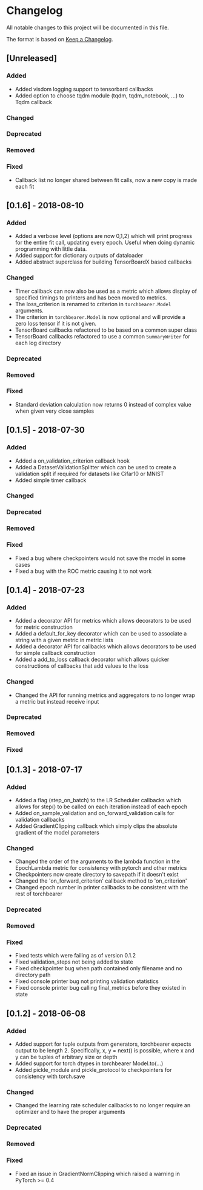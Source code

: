# Changelog
All notable changes to this project will be documented in this file.

The format is based on [Keep a Changelog](http://keepachangelog.com/en/1.0.0/).

## [Unreleased]
### Added
- Added visdom logging support to tensorbard callbacks
- Added option to choose tqdm module (tqdm, tqdm_notebook, ...) to Tqdm callback
### Changed
### Deprecated
### Removed
### Fixed
- Callback list no longer shared between fit calls, now a new copy is made each fit

## [0.1.6] - 2018-08-10
### Added
- Added a verbose level (options are now 0,1,2) which will print progress for the entire fit call, updating every epoch. Useful when doing dynamic programming with little data.
- Added support for dictionary outputs of dataloader
- Added abstract superclass for building TensorBoardX based callbacks
### Changed
- Timer callback can now also be used as a metric which allows display of specified timings to printers and has been moved to metrics.
- The loss_criterion is renamed to criterion in `torchbearer.Model` arguments.
- The criterion in `torchbearer.Model` is now optional and will provide a zero loss tensor if it is not given.
- TensorBoard callbacks refactored to be based on a common super class
- TensorBoard callbacks refactored to use a common `SummaryWriter` for each log directory
### Deprecated
### Removed
### Fixed
- Standard deviation calculation now returns 0 instead of complex value when given very close samples

## [0.1.5] - 2018-07-30
### Added
- Added a on_validation_criterion callback hook
- Added a DatasetValidationSplitter which can be used to create a validation split if required for datasets like Cifar10 or MNIST
- Added simple timer callback
### Changed
### Deprecated
### Removed
### Fixed
- Fixed a bug where checkpointers would not save the model in some cases
- Fixed a bug with the ROC metric causing it to not work

## [0.1.4] - 2018-07-23
### Added
- Added a decorator API for metrics which allows decorators to be used for metric construction
- Added a default_for_key decorator which can be used to associate a string with a given metric in metric lists
- Added a decorator API for callbacks which allows decorators to be used for simple callback construction
- Added a add_to_loss callback decorator which allows quicker constructions of callbacks that add values to the loss
### Changed
- Changed the API for running metrics and aggregators to no longer wrap a metric but instead receive input
### Deprecated
### Removed
### Fixed

## [0.1.3] - 2018-07-17
### Added
- Added a flag (step_on_batch) to the LR Scheduler callbacks which allows for step() to be called on each iteration instead of each epoch
- Added on_sample_validation and on_forward_validation calls for validation callbacks
- Added GradientClipping callback which simply clips the absolute gradient of the model parameters
### Changed
- Changed the order of the arguments to the lambda function in the EpochLambda metric for consistency with pytorch and other metrics
- Checkpointers now create directory to savepath if it doesn't exist
- Changed the 'on_forward_criterion' callback method to 'on_criterion'
- Changed epoch number in printer callbacks to be consistent with the rest of torchbearer
### Deprecated
### Removed
### Fixed
- Fixed tests which were failing as of version 0.1.2
- Fixed validation_steps not being added to state
- Fixed checkpointer bug when path contained only filename and no directory path
- Fixed console printer bug not printing validation statistics
- Fixed console printer bug calling final_metrics before they existed in state

## [0.1.2] - 2018-06-08
### Added
- Added support for tuple outputs from generators, torchbearer expects output to be length 2. Specifically, x, y = next() is possible, where x and y can be tuples of arbitrary size or depth
- Added support for torch dtypes in torchbearer Model.to(...)
- Added pickle_module and pickle_protocol to checkpointers for consistency with torch.save
### Changed
- Changed the learning rate scheduler callbacks to no longer require an optimizer and to have the proper arguments
### Deprecated
### Removed
### Fixed
- Fixed an issue in GradientNormClipping which raised a warning in PyTorch >= 0.4
